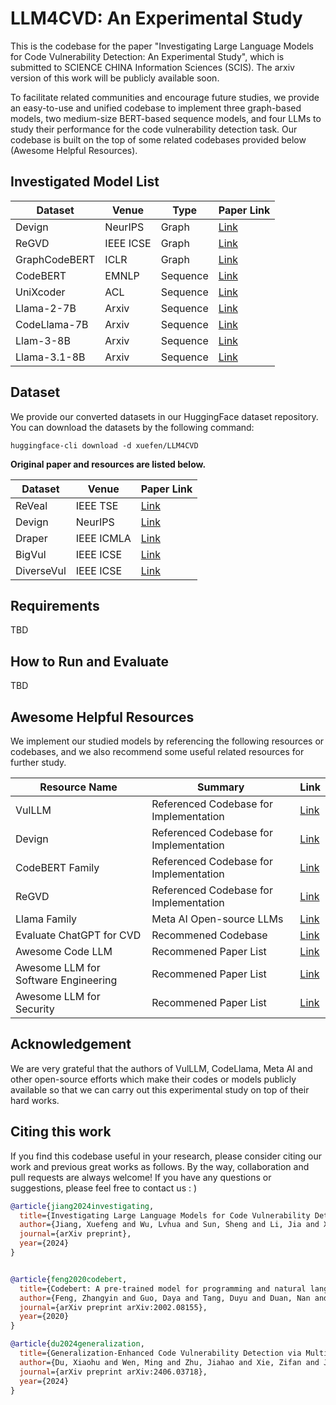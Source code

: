 # LLM4CVD: An Experimental Study

This is the codebase for the paper "Investigating Large Language Models for Code Vulnerability Detection: An Experimental Study", which is submitted to SCIENCE CHINA Information Sciences (SCIS). The arxiv version of this work will be publicly available soon.

To facilitate related communities and encourage future studies, we provide an easy-to-use and unified codebase to implement three graph-based models, two medium-size BERT-based sequence models, and four LLMs to study their performance for the code vulnerability detection task. Our codebase is built on the top of some related codebases provided below (Awesome Helpful Resources).

## Investigated Model List

| Dataset | Venue | Type  |   Paper Link |
| --- | --- | --- | --- |
| Devign | NeurIPS  | Graph | [Link](https://proceedings.neurips.cc/paper_files/paper/2019/hash/49265d2447bc3bbfe9e76306ce40a31f-Abstract.html) |
| ReGVD | IEEE ICSE  | Graph | [Link](https://dl.acm.org/doi/abs/10.1145/3510454.3516865) |
| GraphCodeBERT | ICLR  | Graph | [Link](https://arxiv.org/abs/2009.08366) |
| CodeBERT | EMNLP  | Sequence | [Link](https://arxiv.org/abs/2002.08155) |
| UniXcoder | ACL  | Sequence | [Link](https://arxiv.org/abs/2203.03850) |
| Llama-2-7B | Arxiv  | Sequence | [Link](https://arxiv.org/abs/2307.09288) |
| CodeLlama-7B | Arxiv  | Sequence | [Link](https://arxiv.org/abs/2308.12950) |
| Llam-3-8B | Arxiv  | Sequence | [Link](https://arxiv.org/abs/2407.21783) |
| Llama-3.1-8B | Arxiv  | Sequence | [Link](https://arxiv.org/abs/2407.21783) |


## Dataset

We provide our converted datasets in our HuggingFace dataset repository.
You can download the datasets by the following command:

```shell
huggingface-cli download -d xuefen/LLM4CVD
```

**Original paper and resources are listed below.**

| Dataset | Venue |  Paper Link |
| --- | --- | --- |
| ReVeal | IEEE TSE  | [Link](https://ieeexplore.ieee.org/abstract/document/9448435/?casa_token=S7Edzt0cuYkAAAAA:XId-rO6uAISCMYMyq4bvmcD83vqSfPCnZDqycv8iHI-tRZ9OVm-gAZzwIVZZGustUX1IsQ7Oew) |
| Devign | NeurIPS | [Link](https://proceedings.neurips.cc/paper_files/paper/2019/hash/49265d2447bc3bbfe9e76306ce40a31f-Abstract.html) |
| Draper | IEEE ICMLA |  [Link](https://arxiv.org/abs/1807.04320) |
| BigVul | IEEE ICSE | [Link](https://dl.acm.org/doi/abs/10.1145/3379597.3387501) |
| DiverseVul | IEEE ICSE  |  [Link](https://dl.acm.org/doi/abs/10.1145/3607199.3607242) |

## Requirements
TBD



## How to Run and Evaluate
TBD

## Awesome Helpful Resources

We implement our studied models by referencing the following resources or codebases, and we also recommend some useful related resources for further study.

| Resource Name | Summary | Link |
| --- | --- | --- |
| VulLLM | Referenced Codebase for Implementation | [Link](https://ieeexplore.ieee.org/abstract/document/9448435/?casa_token=S7Edzt0cuYkAAAAA:XId-rO6uAISCMYMyq4bvmcD83vqSfPCnZDqycv8iHI-tRZ9OVm-gAZzwIVZZGustUX1IsQ7Oew) |
| Devign | Referenced Codebase for Implementation | [Link](https://github.com/saikat107/Devign) |
| CodeBERT Family | Referenced Codebase for Implementation | [Link](https://github.com/microsoft/CodeBERT) |
| ReGVD | Referenced Codebase for Implementation | [Link](https://github.com/daiquocnguyen/GNN-ReGVD) |
| Llama Family | Meta AI Open-source LLMs | [Link](https://proceedings.neurips.cc/paper_files/paper/2019/hash/49265d2447bc3bbfe9e76306ce40a31f-Abstract.html) |
| Evaluate ChatGPT for CVD | Recommened Codebase | [Link](https://github.com/soarsmu/ChatGPT-VulDetection) |
| Awesome Code LLM | Recommened Paper List | [Link](https://github.com/PurCL/CodeLLMPaper) |
| Awesome LLM for Software Engineering | Recommened Paper List | [Link](https://github.com/gai4se/LLM4SE) |
| Awesome LLM for Security | Recommened Paper List | [Link](https://github.com/liu673/Awesome-LLM4Security) |
## Acknowledgement

We are very grateful that the authors of VulLLM, CodeLlama, Meta AI and other open-source efforts which make their codes or models publicly available so that we can carry out this experimental study on top of their hard works.

## Citing this work
If you find this codebase useful in your research, please consider citing our work and previous great works as follows.
By the way, collaboration and pull requests are always welcome! If you have any questions or suggestions, please feel free to contact us : )

```bibtex
@article{jiang2024investigating,
  title={Investigating Large Language Models for Code Vulnerability Detection: An Experimental Study},
  author={Jiang, Xuefeng and Wu, Lvhua and Sun, Sheng and Li, Jia and Xue, Jingjing and Wang, Yuwei and Wu, Tingting and Liu, Min},
  journal={arXiv preprint},
  year={2024}
}


@article{feng2020codebert,
  title={Codebert: A pre-trained model for programming and natural languages},
  author={Feng, Zhangyin and Guo, Daya and Tang, Duyu and Duan, Nan and Feng, Xiaocheng and Gong, Ming and Shou, Linjun and Qin, Bing and Liu, Ting and Jiang, Daxin and others},
  journal={arXiv preprint arXiv:2002.08155},
  year={2020}
}

@article{du2024generalization,
  title={Generalization-Enhanced Code Vulnerability Detection via Multi-Task Instruction Fine-Tuning},
  author={Du, Xiaohu and Wen, Ming and Zhu, Jiahao and Xie, Zifan and Ji, Bin and Liu, Huijun and Shi, Xuanhua and Jin, Hai},
  journal={arXiv preprint arXiv:2406.03718},
  year={2024}
}
```
